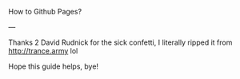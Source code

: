 How to Github Pages?

—

Thanks 2 David Rudnick for the sick confetti, I literally ripped it from http://trance.army lol

Hope this guide helps, bye!
